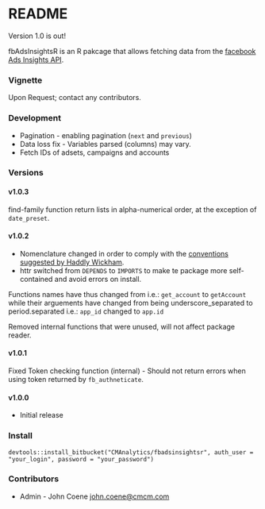# README #

Version 1.0 is out!

fbAdsInsightsR is an R pakcage that allows fetching data from the [facebook Ads Insights API](https://developers.facebook.com/docs/marketing-api/insights/v2.5).

### Vignette ###

Upon Request; contact any contributors.

### Development ###

* Pagination - enabling pagination (`next` and `previous`)
* Data loss fix - Variables parsed (columns) may vary.
* Fetch IDs of adsets, campaigns and accounts

### Versions ###

#### v1.0.3 ####

find-family function return lists in alpha-numerical order, at the exception of `date_preset`.

#### v1.0.2 ####

* Nomenclature changed in order to comply with the [conventions suggested by Haddly Wickham](http://r-pkgs.had.co.nz/style.html).
* httr switched from `DEPENDS` to `IMPORTS` to make te package more self-contained and avoid errors on install.

Functions names have thus changed from i.e.: `get_account` to `getAccount` while their arguements have changed from being underscore_separated to period.separated i.e.: `app_id` changed to `app.id`

Removed internal functions that were unused, will not affect package reader.

#### v1.0.1 ####

Fixed Token checking function (internal) - Should not return errors when using token returned by `fb_authneticate`.

#### v1.0.0 ####

* Initial release

### Install ###

`devtools::install_bitbucket("CMAnalytics/fbadsinsightsr", auth_user = "your_login", password = "your_password")`

### Contributors ###

* Admin - John Coene <john.coene@cmcm.com>